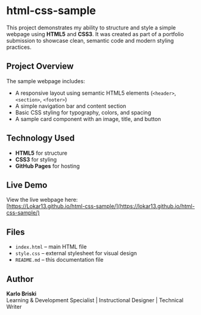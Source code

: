 # html-css-sample
This project demonstrates my ability to structure and style a simple webpage using **HTML5** and **CSS3**.   It was created as part of a portfolio submission to showcase clean, semantic code and modern styling practices.

## Project Overview
The sample webpage includes:
- A responsive layout using semantic HTML5 elements (`<header>`, `<section>`, `<footer>`)
- A simple navigation bar and content section
- Basic CSS styling for typography, colors, and spacing
- A sample card component with an image, title, and button

## Technology Used
- **HTML5** for structure  
- **CSS3** for styling  
- **GitHub Pages** for hosting

## Live Demo
View the live webpage here:  
[https://Lokar13.github.io/html-css-sample/](https://lokar13.github.io/html-css-sample/)

## Files
- `index.html` – main HTML file  
- `style.css` – external stylesheet for visual design  
- `README.md` – this documentation file

## Author
**Karlo Briski**  
Learning & Development Specialist | Instructional Designer | Technical Writer

